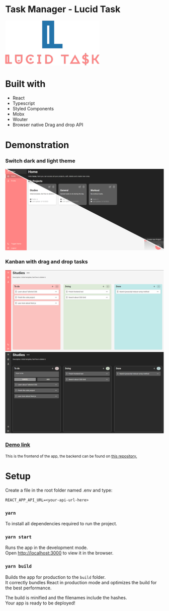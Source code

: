 # Task Manager - Lucid Task

<img alt="Home page themes" src="src/assets/images/logo.png">

# Built with

- React
- Typescript
- Styled Components
- Mobx
- Wouter
- Browser native Drag and drop API

# Demonstration

### Switch dark and light theme

<img alt="Home page themes" src="public/readme/half-theme-home.png">

### Kanban with drag and drop tasks

<img alt="Home page themes" src="public/readme/tasks-light.png">

<img alt="Home page themes" src="public/readme/tasks-dark.png">

### <a target="__blank" href="https://lucas-santosp.github.io/task-manager/">Demo link</a>

<small>
This is the frontend of the app, the backend can be found on <a href="https://github.com/lucas-santosP/task-manager-backend">this repository.</a>
</small>

# Setup

Create a file in the root folder named .env and type:

```
REACT_APP_API_URL=<your-api-url-here>
```

### `yarn`

To install all dependencies required to run the project.

### `yarn start`

Runs the app in the development mode.\
Open [http://localhost:3000](http://localhost:3000) to view it in the browser.

### `yarn build`

Builds the app for production to the `build` folder.\
It correctly bundles React in production mode and optimizes the build for the best performance.

The build is minified and the filenames include the hashes.\
Your app is ready to be deployed!
